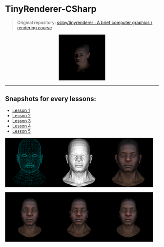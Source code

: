 # TinyRenderer-CSharp

> Original repository:
> [ssloy/tinyrenderer : A brief computer graphics / rendering course](https://github.com/ssloy/tinyrenderer)

<div align=center><img src="./_img/Cam.png" width=30% height=30% ></div>

***

## Snapshots for every lessons:

- [Lesson 1](https://github.com/Rokukkkk/TinyRenderer-CSharp/tree/5412b50a64445f3b148d21b4b3fec251d35e723e)
- [Lesson 2](https://github.com/Rokukkkk/TinyRenderer-CSharp/tree/db9f14698edb121e7924eb0ee81cf96749b73a49)
- [Lesson 3](https://github.com/Rokukkkk/TinyRenderer-CSharp/tree/5c03f2c54ec89f191e95513779973e816b768d05)
- [Lesson 4](https://github.com/Rokukkkk/TinyRenderer-CSharp/tree/d601be7e00f4e002449fda7f4e55caa27ebbb9c3)
- [Lesson 5](https://github.com/Rokukkkk/TinyRenderer-CSharp/tree/d3bf54b401a3a4609bb980f01bb6236959db4e76)

<img src="./_img/MeshLine.png" width=32% height=32%><img src="./_img/FlatShading.png" width=32% height=32%><img src="./_img/FlatShading_Tex.png" width=32% height=32%>

<img src="./_img/GouraudShading_Tex.png" width=32% height=32%><img src="./_img/Perspective.png" width=32% height=32%><img src="./_img/PhongShading.png" width=32% height=32%>
